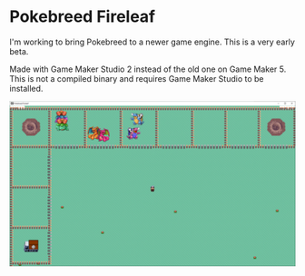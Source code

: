 # Pokebreed Fireleaf

I'm working to bring Pokebreed to a newer game engine. This is a very early beta.

Made with Game Maker Studio 2 instead of the old one on Game Maker 5.
This is not a compiled binary and requires Game Maker Studio to be installed.

![Screenshot](https://github.com/timeblade0/Pokebreed_Fireleaf/blob/main/fireleaf.PNG)
